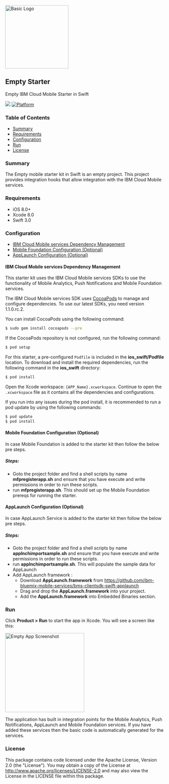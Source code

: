 <img src="https://bluemixassets.eu-gb.mybluemix.net/api/Products/image/logos/basic.svg?key=[starter-basic]&event=readme-image-view" alt="Basic Logo" width="200px"/>

## Empty Starter
Empty IBM Cloud Mobile Starter in Swift

[![](https://img.shields.io/badge/bluemix-powered-blue.svg)](https://bluemix.net)
[![Platform](https://img.shields.io/badge/platform-ios_swift-lightgrey.svg?style=flat)](https://developer.apple.com/swift/)

### Table of Contents
* [Summary](#summary)
* [Requirements](#requirements)
* [Configuration](#configuration)
* [Run](#run)
* [License](#license)

### Summary

The Empty mobile starter kit in Swift is an empty project. This project provides integration hooks that allow integration with the IBM Cloud Mobile services.

### Requirements

* iOS 8.0+
* Xcode 8.0
* Swift 3.0

### Configuration
* [IBM Cloud Mobile services Dependency Management](#ibm-cloud-mobile-services-dependency-management)
* [Mobile Foundation Configuration (Optional)](#mobile-foundation-configuration-optional)
* [AppLaunch Configuration (Optional)](#applaunch-configuration-optional)

#### IBM Cloud Mobile services Dependency Management

This starter kit uses the IBM Cloud Mobile services SDKs to use the functionality of Mobile Analytics, Push Notifications and Mobile Foundation services.

The IBM Cloud Mobile services SDK uses [CocoaPods](https://cocoapods.org/) to manage and configure dependencies. To use our latest SDKs, you need version 1.1.0.rc.2.

You can install CocoaPods using the following command:

```bash
$ sudo gem install cocoapods --pre
```

If the CocoaPods repository is not configured, run the following command:

```bash
$ pod setup
```

For this starter, a pre-configured `Podfile` is included in the **ios_swift/Podfile** location. To download and install the required dependencies, run the following command in the **ios_swift** directory:

```bash
$ pod install
```
Open the Xcode workspace: `{APP_Name}.xcworkspace`. Continue to open the `.xcworkspace` file as it contains all the dependencies and configurations.

If you run into any issues during the pod install, it is recommended to run a pod update by using the following commands:

```bash
$ pod update
$ pod install
```

#### Mobile Foundation Configuration (Optional)
In case Mobile Foundation is added to the starter kit then follow the below pre steps.

##### Steps:

* Goto the project folder and find a shell scripts by name **mfpregisterapp.sh** and ensure that you have execute and write permissions in order to run these scripts.
* run **mfpregisterapp.sh**. This should set up the Mobile Foundation prereqs for running the starter.

#### AppLaunch Configuration (Optional)
In case AppLaunch Service is added to the starter kit then follow the below pre steps.

##### Steps:

* Goto the project folder and find a shell scripts by name **applnchimportsample.sh** and ensure that you have execute and write permissions in order to run these scripts.
* run **applnchimportsample.sh**. This will populate the sample data for AppLaunch
* Add AppLaunch framework : 
  * Download **AppLaunch.framework** from https://github.com/ibm-bluemix-mobile-services/bms-clientsdk-swift-applaunch
  * Drag and drop the **AppLaunch.framework** into your project.
  * Add the **AppLaunch.framework** into Embedded Binaries section.

### Run

Click **Product > Run** to start the app in Xcode.  You will see a screen like this:

<img src="README_Images/basic_home_screen.png" alt="Empty App Screenshot" width="250px"/>

The application has built in integration points for the Mobile Analytics, Push Notifications, AppLaunch and Mobile Foundation services. If you have added these services then the basic code is automatically generated for the services.

### License
This package contains code licensed under the Apache License, Version 2.0 (the "License"). You may obtain a copy of the License at http://www.apache.org/licenses/LICENSE-2.0 and may also view the License in the LICENSE file within this package.
